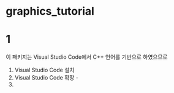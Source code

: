 # graphics_tutorial


# 1
이 패키지는 Visual Studio Code에서 C++ 언어를 기반으로 하였으므로

1. Visual Studio Code 설치
2. Visual Studio Code 확장 -
3. 
